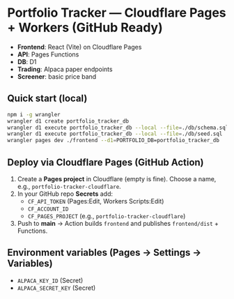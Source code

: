 # Portfolio Tracker — Cloudflare Pages + Workers (GitHub Ready)

- **Frontend**: React (Vite) on Cloudflare Pages
- **API**: Pages Functions
- **DB**: D1
- **Trading**: Alpaca paper endpoints
- **Screener**: basic price band

## Quick start (local)
```bash
npm i -g wrangler
wrangler d1 create portfolio_tracker_db
wrangler d1 execute portfolio_tracker_db --local --file=./db/schema.sql
wrangler d1 execute portfolio_tracker_db --local --file=./db/seed.sql
wrangler pages dev ./frontend --d1=PORTFOLIO_DB=portfolio_tracker_db
```

## Deploy via Cloudflare Pages (GitHub Action)
1) Create a **Pages project** in Cloudflare (empty is fine). Choose a name, e.g., `portfolio-tracker-cloudflare`.
2) In your GitHub repo **Secrets** add:
   - `CF_API_TOKEN` (Pages:Edit, Workers Scripts:Edit)
   - `CF_ACCOUNT_ID`
   - `CF_PAGES_PROJECT` (e.g., `portfolio-tracker-cloudflare`)
3) Push to **main** → Action builds `frontend` and publishes `frontend/dist` + Functions.

## Environment variables (Pages → Settings → Variables)
- `ALPACA_KEY_ID` (Secret)
- `ALPACA_SECRET_KEY` (Secret)

